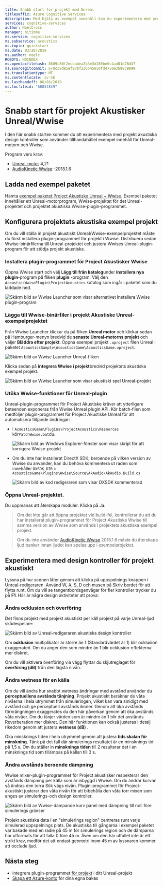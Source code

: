 ```yaml
---
title: Snabb start för projekt med Unreal
titlesuffix: Azure Cognitive Services
description: Med hjälp av exempel innehåll kan du experimentera med projekts akustiska design kontroller i Unreal och Wwise och distribuera till Windows-skrivbordet.
services: cognitive-services
author: NoelCross
manager: nitinme
ms.service: cognitive-services
ms.subservice: acoustics
ms.topic: quickstart
ms.date: 03/20/2019
ms.author: noelc
ROBOTS: NOINDEX
ms.openlocfilehash: 8809c80f2ecba4ea2b3e3d280be0c4ad81d78d37
ms.sourcegitcommit: 670c38d85ef97bf236b45850fd4750e3b98c8899
ms.translationtype: MT
ms.contentlocale: sv-SE
ms.lasthandoff: 08/08/2019
ms.locfileid: "68854839"
---
```

# <a name="project-acoustics-unrealwwise-quickstart"></a>Snabb start för projekt Akustisker Unreal/Wwise
I den här snabb starten kommer du att experimentera med projekt akustiska design kontroller som använder tillhandahållet exempel innehåll för Unreal-motorn och Wwise.

Program varu krav:
* [Unreal-motor](https://www.unrealengine.com/) 4,21
* [AudioKinetic Wwise](https://www.audiokinetic.com/products/wwise/) -2018.1.6

## <a name="download-the-sample-package"></a>Ladda ned exempel paketet
Hämta [exempel paketet Project Akustiske Unreal + Wwise](https://www.microsoft.com/download/details.aspx?id=58090). Exempel paketet innehåller ett Unreal-motorprogram, Wwise-projektet för det Unreal-projektet och projektet akustiska Wwise-plugin-programmet.

## <a name="set-up-the-project-acoustics-sample-project"></a>Konfigurera projektets akustiska exempel projekt
Om du vill ställa in projekt akustiskt Unreal/Wwise-exempelprojektet måste du först installera plugin-programmet för projekt i Wwise. Distribuera sedan Wwise-binärfilerna till Unreal-projektet och justera Wwises Unreal-plugin-program för att stödja projekt akustiska.

### <a name="install-the-project-acoustics-wwise-plugin"></a>Installera plugin-programmet för Project Akustisker Wwise
Öppna Wwise start och välj **Lägg till från katalog**under **installera nya plugin**-program på fliken **plugin** -program. Välj den `AcousticsWwisePlugin\ProjectAcoustics` katalog som ingår i paketet som du laddade ned.

![Skärm bild av Wwise Launcher som visar alternativet Installera Wwise plugin-program](media/wwise-install-new-plugin.png)

### <a name="add-wwise-binaries-to-the-project-acoustics-unreal-sample-project"></a>Lägga till Wwise-binärfiler i projekt Akustiske Unreal-exempelprojektet
Från Wwise Launcher klickar du på fliken **Unreal motor** och klickar sedan på Hamburger-menyn bredvid de **senaste Unreal-motorns projekt** och väljer **Bläddra efter projekt**. Öppna exempel projekt `.uproject` filen Unreal i paketet `AcousticsSample\AcousticsGame\AcousticsGame.uproject`.

![Skärm bild av Wwise Launcher Unreal-fliken](media/wwise-unreal-tab.png)

Klicka sedan på **integrera Wwise i projekt**bredvid projektets akustiska exempel projekt.

![Skärm bild av Wwise Launcher som visar akustiskt spel Unreal-projekt](media/wwise-acoustics-game-project.png)

### <a name="extend-wwises-unreal-plugin-functionality"></a>Utöka Wwise-funktioner för Unreal-plugin
Unreal-plugin-programmet för Project Akustiske kräver att ytterligare beteenden exponeras från Wwise Unreal plugin API. Kör batch-filen som medföljer plugin-programmet för Project Akustiske Unreal för att automatisera följande ändringar:
* I `AcousticsGame\Plugins\ProjectAcoustics\Resources` kör`PatchWwise.bat`du.

    ![Skärm bild av Windows Explorer-fönster som visar skript för att korrigera Wwise-projekt](media/patch-wwise-script.png)

* Om du inte har installerat DirectX SDK, beroende på vilken version av Wwise du använder, kan du behöva kommentera ut raden som innehåller `DXSDK_DIR` i: `AcousticsGame\Plugins\Wwise\Source\AkAudio\AkAudio.Build.cs`

    ![Skärm bild av kod redigeraren som visar DXSDK kommenterad](media/directx-sdk-comment.png)

### <a name="open-the-unreal-project"></a>Öppna Unreal-projektet. 
Du uppmanas att återskapa moduler. Klicka på Ja.

>Om det inte går att öppna projektet vid build-fel, kontrollerar du att du har installerat plugin-programmet för Project Akustiske Wwise till samma version av Wwise som används i projektets akustiska exempel projekt.

>Om du inte använder [AudioKinetic Wwise](https://www.audiokinetic.com/products/wwise/) 2018.1.6 måste du återskapa ljud banker innan ljudet kan spelas upp i exempelprojektet.

## <a name="experiment-with-project-acoustics-design-controls"></a>Experimentera med design kontroller för projekt akustiskt
Lyssna på hur scenen låter genom att klicka på uppspelnings knappen i Unreal-redigeraren. Använd W, A, S, D och musen på Skriv bordet för att flytta runt. Om du vill se tangentbordsgenvägar för fler kontroller trycker du på **F1**. Här är några design aktiviteter att prova:

### <a name="modify-occlusion-and-transmission"></a>Ändra ocklusion och överföring
Det finns projekt med projekt akustiskt per käll projekt på varje Unreal-ljud skådespelare:

![Skärm bild av Unreal-redigeraren akustiska design kontroller](media/demo-scene-sound-source-design-controls.png)

Om **ocklusion** multiplikator är större än 1 (Standardvärdet är 1) blir ocklusion exaggerated. Om du anger den som mindre än 1 blir ocklusion-effekterna mer diskret.

Om du vill aktivera överföring via vägg flyttar du skjutreglaget för **överföring (dB)** från den lägsta nivån. 

### <a name="modify-wetness-for-a-source"></a>Ändra wetness för en källa
Om du vill ändra hur snabbt wetness ändringar med avstånd använder du **perceptuellens avstånds tänjning**. Projekt akustiskt beräknar de våta nivåerna i hela utrymmet från simuleringen, vilket kan vara smidigt med avstånd och ge perceptuell avstånds ikoner. Genom att öka avstånds förvrängningen exaggerates du den här påverkan genom att öka avstånds våta nivåer. Om du tänjer värden som är mindre än 1 blir det avstånds Reverberation mer diskret. Den här funktionen kan också justeras i detalj rikedom genom att justera **wetness (dB)** .

Öka minsknings tiden i hela utrymmet genom att justera **tids skalan för minskning**. Tänk på det fall där simulerings resultatet är en minsknings tid på 1,5 s. Om du ställer in **minsknings tiden** till 2 resulterar det i en minsknings tid som tillämpas på källan till 3 s.

### <a name="modify-distance-based-attenuation"></a>Ändra avstånds beroende dämpning
Wwise mixer-plugin-programmet för Project akustisker respekterar den avstånds dämpning per källa som är inbyggd i Wwise. Om du ändrar kurvan så ändras den torra Sök vägs nivån. Plugin-programmet för Project-akustiskt justerar den våta nivån för att bibehålla den våta torr mixen som anges av simulerings-och design kontroller.

![Skärm bild av Wwise-dämpande kurv panel med dämpning till noll före simulerings gränser](media/demo-sounds-attenuation.png)

Projekt akustiska data i en "simulerings region" centreras runt varje simulerad uppspelnings plats. De akustiska till gångarna i exempel paketet var bakade med en radie på 45 m för simulerings region och de dämparna har utformats för att falla 0 före 45 m. Även om den här utfallet inte är ett strikt krav, medför det att endast geometri inom 45 m av lyssnaren kommer att occlude ljud.

## <a name="next-steps"></a>Nästa steg
* Integrera plugin-programmet [för projekt](unreal-integration.md) i ditt Unreal-projekt
* [Skapa ett Azure-konto](create-azure-account.md) för dina egna bakes


